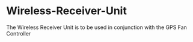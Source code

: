 # Wireless-Receiver-Unit
The Wireless Receiver Unit is to be used in conjunction with the GPS Fan Controller

